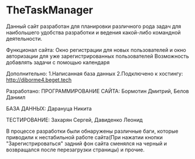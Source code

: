# TheTaskManager
Данный сайт разработан для планировки различного рода задач для наибольшего удобства разработки и ведения какой-либо командной деятельности.

Функционал сайта:
Окно регистрации для новых пользователей и окно авторизации для уже зарегистрированных пользователей
Возможность добавлять задачи с помощью календаря

Дополнительно:
1.Написанная база данных
2.Подключено к хостингу: http://diborme4.beget.tech

Разработано:
ПРОГРАММИРОВАНИЕ САЙТА:
Бормотин Дмитрий,
Белов Даниил

БАЗА ДАННЫХ:
Дарануца Никита

ТЕСТИРОВАНИЕ:
Захарян Сергей,
Давиденко Леонид

В процессе разработки были обнаружены различные баги, которые приводили к нестабильной работе сайта(При нажатии кнопки "Зарегистрироваться" задний фон сайта сменялся на черный и возвращался после перезагрузки страницы) и прочие.
